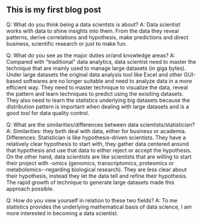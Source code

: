 ## This is my first blog post

Q: What do you think being a data scientsts is about?
A: Data scientist works with data to shine insights into them. From the data they reveal patterns, derive correlations and hypothesis, make predictions and direct business, scientific research or just to make fun.

Q: What do you see as the major duties or/and knowledge areas?
A: Compared with "traditional" data analytics, data scientist need to master the technique that are mainly used to manage large datasets (in giga bytes). Under large datasets the original data analysis tool like Excel and other GUI-based softwares are no longer suitable and need to analyze data in a more efficient way. They need to master technique to visualize the data, reveal the pattern and learn techniques to predict using the exisiting datasets. They also need to learn the statistics underlying big datasets because the distribution pattern is important when dealing with large datasets and is a good tool for data quality control.

Q: What are the similarities/differences between data scientists/statistician?
A: Similarities: they both deal with data, either for business or academia.
   Differences: Statistician is like hypothesis-driven scientists. They have a relatively clear hypothesis to start with, they gather data centered around that hypothesis and use that data to either reject or accept the hypothesis. On the other hand, data scientists are like scientists that are willing to start their project with -omics (genomics, transcriptomics, proteomics or metabolomics--regarding biological research). They are less clear about their hypothesis, instead they let the data tell and refine their hypothesis. The rapid growth of technique to generate large datasets made this approach possible.

Q: How do you view yourself in relation to these two fields?
A: To me statistics provides the underlying mathematical basis of data science, I am more interested in becoming a data scientist.
